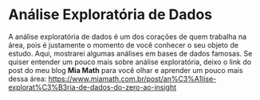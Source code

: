 # Análise Exploratória de Dados
A análise exploratória de dados é um dos corações de quem trabalha na área, pois é justamente o momento de você conhecer o seu objeto de estudo. Aqui, mostrarei algumas análises em bases de dados famosas.
Se quiser entender um pouco mais sobre análise exploratória, deixo o link do post do meu blog **Mia Math** para você olhar e aprender um pouco mais dessa área: https://www.miamath.com.br/post/an%C3%A1lise-explorat%C3%B3ria-de-dados-do-zero-ao-insight
